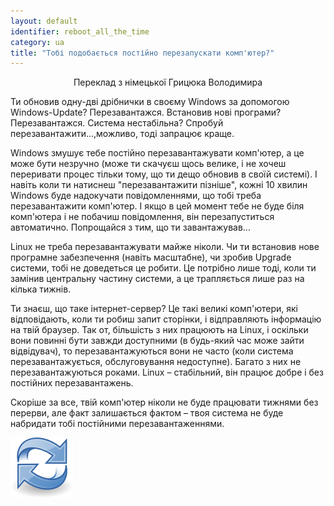 ```yaml
---
layout: default
identifier: reboot_all_the_time
category: ua
title: "Тобі подобається постійно перезапускати комп'ютер?"
---
```


<p align="center">Переклад з німецької Грицюка Володимира

Ти обновив одну-дві дрібнички в своєму Windows за допомогою Windows-Update? Перезавантажся. Встановив нові програми? Перезавантажся. Система нестабільна? Спробуй перезавантажити...,можливо, тоді запрацює краще.

Windows змушує тебе постійно перезавантажувати комп'ютер, а це може бути незручно (може ти скачуєш щось велике, і не хочеш переривати процес тільки тому, що ти дещо обновив в своїй системі). І навіть коли ти натиснеш "перезавантажити пізніше", кожні 10 хвилин Windows буде надокучати повідомленнями, що тобі треба перезавантажити комп'ютер. І якщо в цей момент тебе не буде біля комп'ютера і не побачиш повідомлення, він перезапуститься автоматично. Попрощайся з тим, що ти завантажував...

Linux не треба перезавантажувати майже ніколи. Чи ти встановив нове програмне забезпечення (навіть масштабне), чи зробив Upgrade системи, тобі не доведеться це робити. Це потрібно лише тоді, коли ти   замінив центральну частину системи, а це трапляється лише раз на кілька тижнів.

Ти знаєш, що таке інтернет-сервер? Це такі великі комп'ютери, які відповідають, коли ти робиш запит сторінки, і відправляють інформацію на твій браузер. Так от, більшість з них працюють на Linux, і оскільки вони повинні бути завжди доступними (в будь-який час може зайти відвідувач), то перезавантажуються вони не часто (коли система перезавантажується, обслуговування недоступне). Багато з них не перезавантажуються роками. Linux – стабільний, він працює добре і без постійних перезавантажень.

Скоріше за все, твій комп'ютер ніколи не буде працювати тижнями без перерви, але факт залишається фактом – твоя система не буде набридати тобі постійними перезавантаженнями.

<img src="/img/reboot_all_the_time_thumb.png" />




